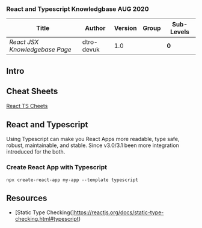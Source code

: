 ### React and Typescript Knowledgbase AUG 2020

Title | Author | Version | Group | Sub-Levels
--- | --- | --- | --- | ---
*React JSX Knowledgebase Page* | dtro-devuk | 1.0 | | **0**


## Intro

## Cheat Sheets
[React TS Cheets](https://react-typescript-cheatsheet.netlify.app/docs/basic/setup)


## React and Typescript
Using Typescript can make you React Apps more readable, type safe, robust, maintainable, and stable.
Since v3.0/3.1 been more integration introduced for the both.

### Create React App with Typescript

```
npx create-react-app my-app --template typescript
```

## Resources
* [Static Type Checking(]https://reactjs.org/docs/static-type-checking.html#typescript)